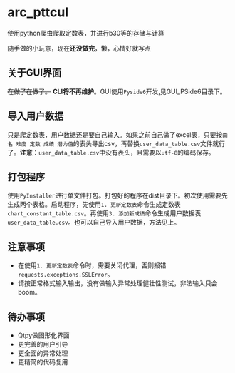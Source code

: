 # arc_pttcul

使用python爬虫爬取定数表，并进行b30等的存储与计算

随手做的小玩意，现在**还没做完**，懒，心情好就写点

## 关于GUI界面

~~在做了在做了。~~
**CLI将不再维护**。GUI使用`Pyside6`开发,见GUI_PSide6目录下。

## 导入用户数据

只是爬定数表，用户数据还是要自己输入。如果之前自己做了excel表，只要按`曲名 难度 定数 成绩 潜力值`的表头导出csv，再替换`user_data_table.csv`文件就行了。**注意**：`user_data_table.csv`中没有表头，且需要以`utf-8`的编码保存。

## 打包程序

使用`PyInstaller`进行单文件打包。打包好的程序在dist目录下。初次使用需要先生成两个表格。启动程序，先使用`1. 更新定数表`命令生成定数表`chart_constant_table.csv`。再使用`3. 添加新成绩`命令生成用户数据表`user_data_table.csv`。也可以自己导入用户数据，方法见上。

## 注意事项

* 在使用`1. 更新定数表`命令时，需要关闭代理，否则报错`requests.exceptions.SSLError`。
* 请按正常格式输入输出，没有做输入异常处理健壮性测试，非法输入只会boom。

## 待办事项

* Qtpy做图形化界面
* 更完善的用户引导
* 更全面的异常处理
* 更精简的代码复用
  